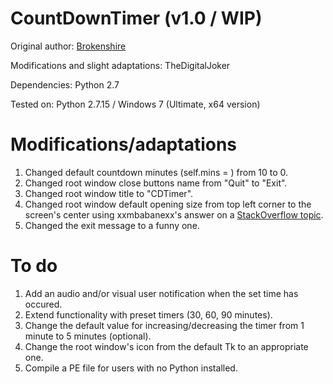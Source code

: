 # CountDownTimer (v1.0 / WIP)

Original author: [Brokenshire](https://github.com/Brokenshire)

Modifications and slight adaptations: TheDigitalJoker

Dependencies: Python 2.7

Tested on: Python 2.7.15 / Windows 7 (Ultimate, x64 version)

# Modifications/adaptations
1. Changed default countdown minutes (self.mins = ) from 10 to 0.
2. Changed root window close buttons name from "Quit" to "Exit".
3. Changed root window title to "CDTimer".
4. Changed root window default opening size from top left corner to the screen's center using xxmbabanexx's answer on a [StackOverflow topic](https://stackoverflow.com/questions/14910858/how-to-specify-where-a-tkinter-window-opens).
5. Changed the exit message to a funny one.

# To do
1. Add an audio and/or visual user notification when the set time has occured.
2. Extend functionality with preset timers (30, 60, 90 minutes).
3. Change the default value for increasing/decreasing the timer from 1 minute to 5 minutes (optional).
4. Change the root window's icon from the default Tk to an appropriate one.
5. Compile a PE file for users with no Python installed. 
